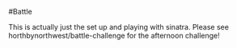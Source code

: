 #Battle

This is actually just the set up and playing with sinatra. Please see horthbynorthwest/battle-challenge for the afternoon challenge!
